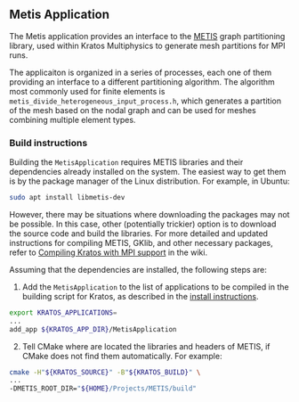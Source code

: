 ## Metis Application

The Metis application provides an interface to the
[METIS](https://github.com/KarypisLab/METIS) graph partitioning library,
used within Kratos Multiphysics to generate mesh partitions for MPI runs.

The applicaiton is organized in a series of processes, each one of them providing an interface to a different partitioning algorithm.
The algorithm most commonly used for finite elements is `metis_divide_heterogeneous_input_process.h`,
which generates a partition of the mesh based on the nodal graph and can be used for meshes combining multiple element types.

### Build instructions
Building the `MetisApplication` requires METIS libraries and their dependencies already installed on the system.
The easiest way to get them is by the package manager of the Linux distribution.
For example, in Ubuntu:
```bash
sudo apt install libmetis-dev
```
However, there may be situations where downloading the packages may not be possible.
In this case, other (potentially trickier) option is to download the source code and build the libraries.
For more detailed and updated instructions for compiling METIS, GKlib, and other necessary packages,
refer to [Compiling Kratos with MPI support](https://github.com/KratosMultiphysics/Kratos/wiki/Compiling-Kratos-with-MPI-support) in the wiki.

Assuming that the dependencies are installed, the following steps are:

1. Add the `MetisApplication` to the list of applications to be compiled in the building script for Kratos,
as described in the [install instructions](https://github.com/KratosMultiphysics/Kratos/blob/master/INSTALL.md#adding-applications).
```bash
export KRATOS_APPLICATIONS=
...
add_app ${KRATOS_APP_DIR}/MetisApplication
```
2. Tell CMake where are located the libraries and headers of METIS, if CMake does not find them automatically.
For example:
```bash
cmake -H"${KRATOS_SOURCE}" -B"${KRATOS_BUILD}" \
...
-DMETIS_ROOT_DIR="${HOME}/Projects/METIS/build"
```
